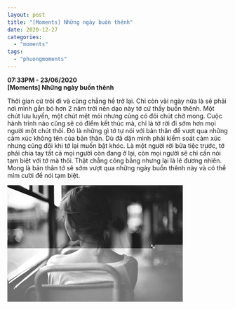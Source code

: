 ```yaml
---
layout: post
title: "[Moments] Những ngày buồn thênh"
date: 2020-12-27
categories: 
  - "moments"
tags: 
  - "phuongmoments"
---
```


**07:33PM - 23/06/2020**  
**\[Moments\] Những ngày buồn thênh**

Thời gian cứ trôi đi và cũng chẳng hề trở lại. Chỉ còn vài ngày nữa là sẽ phải nơi mình gắn bó hơn 2 năm trời nên dạo này tớ cứ thấy buồn thênh. Một chút lưu luyến, một chút mệt mỏi nhưng cũng có đôi chút chờ mong. Cuộc hành trình nào cũng sẽ có điểm kết thúc mà, chỉ là tớ rời đi sớm hơn mọi người một chút thôi. Đó là những gì tớ tự nói với bản thân để vượt qua những cảm xúc không tên của bản thân. Dù đã dặn mình phải kiểm soát cảm xúc nhưng cũng đôi khi tớ lại muốn bật khóc. Là một người rời bữa tiệc trước, tớ phải chia tay tất cả mọi người còn đang ở lại, còn mọi người sẽ chỉ cần nói tạm biệt với tớ mà thôi. Thật chẳng công bằng nhưng lại là lẽ đương nhiên. Mong là bản thân tớ sẽ sớm vượt qua những ngày buồn thênh này và có thể mỉm cười để nói tạm biệt.

![](./images/0f8f9-993f9e0b776d85d331e1ea701cbde4c6b7e4038f.jpg)
